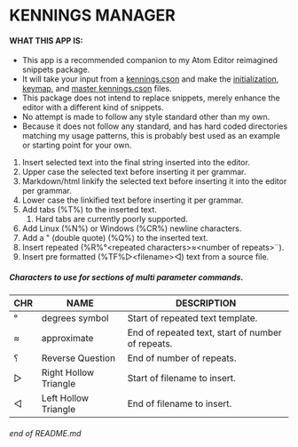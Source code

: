 

# KENNINGS MANAGER

####  WHAT THIS APP IS:
  - This app is a recommended companion to my Atom Editor reimagined snippets package.
  - It will take your input from a [kennings.cson](./doc/src/02_KenningsCsonFile.md) and make the [initialization](./doc/src/04_AtomEditorLibFiles), [keymap](./doc/srv/03_AtomEditorKeymapsFiles), and [master kennings.cson](./doc/src/05_MasterKenningsCsonFile.md) files.
  - This package does not intend to replace snippets, merely enhance the editor with a different kind of snippets.
  - No attempt is made to follow any style standard other than my own.
  - Because it does not follow any standard, and has hard coded directories matching my usage patterns, this is probably best used as an example or starting point for your own.

  1. Insert selected text into the final string inserted into the editor.
  2. Upper case the selected text before inserting it per grammar.
  3. Markdown/html linkify the selected text before inserting it into the editor per grammar.
  4. Lower case the linkified text before inserting it per grammar.
  5. Add tabs \(%T%\) to the inserted text.
     1. Hard tabs are currently poorly supported.
  6. Add Linux \(%N%\) or Windows \(%CR%\) newline characters.
  7. Add a " \(double quote\) \(%Q%\) to the inserted text.
  8. Insert repeated \(%R%°\<repeated characters\>≈\<number of repeats\>¨\).
  9. Insert pre formatted \(%TF%▷\<filename\>◁\) text from a source file.


##### Characters to use for sections of multi parameter commands.

CHR | NAME                  | DESCRIPTION
----|-----------------------|--------------------------------------------------
°   | degrees symbol        | Start of repeated text template.
≈   | approximate           | End of repeated text, start of number of repeats.
؟   | Reverse Question      | End of number of repeats.
▷   | Right Hollow Triangle | Start of filename to insert.
◁   | Left Hollow Triangle  | End of filename to insert.




###### end of README.md
